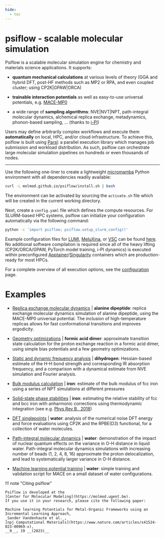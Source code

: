 ```yaml
---
hide:
  - toc
---
```


# **psiflow** - scalable molecular simulation


Psiflow is a scalable molecular simulation engine for chemistry and materials science applications.
It supports:

- **quantum mechanical calculations** at various levels of theory (GGA and hybrid DFT, post-HF methods such as MP2 or RPA, and even coupled cluster; using CP2K|GPAW|ORCA)

- **trainable interaction potentials** as well as easy-to-use universal potentials, e.g. [MACE-MP0](https://arxiv.org/abs/2401.00096)
- a wide range of **sampling algorithms**: NVE|NVT|NPT, path-integral molecular dynamics, alchemical replica exchange, metadynamics, phonon-based sampling, ...  (thanks to [i-PI](https://ipi-code.org/))

Users may define arbitrarily complex workflows and execute them **automatically** on local, HPC, and/or cloud infrastructure.
To achieve this, psiflow is built using [Parsl](https://parsl-project.org/): a parallel execution library which manages job submission and workload distribution.
As such, psiflow can orchestrate large molecular simulation pipelines on hundreds or even thousands of nodes.

---

Use the following one-liner to create a lightweight [micromamba](https://mamba.readthedocs.io/en/latest/user_guide/micromamba.html) Python environment with all dependencies readily available:
```sh
curl -L molmod.github.io/psiflow/install.sh | bash
```
The environment can be activated by sourcing the `activate.sh` file which will be created in the current working directory.

Next, create a `config.yaml` file which defines the compute resources. For SLURM-based HPC systems, psiflow can initialize your configuration automatically via the following command:
```sh
python -c 'import psiflow; psiflow.setup_slurm_config()'
```
Example configuration files for [LUMI](https://lumi-supercomputer.eu/), [MeluXina](https://luxembourg.public.lu/en/invest/innovation/meluxina-supercomputer.html), or [VSC](https://www.vscentrum.be/) can be found [here](https://github.com/molmod/psiflow/tree/main/configs).
No additional software compilation is required since all of the heavy lifting (CP2K/ORCA/GPAW, PyTorch model training, i-PI dynamics) is executed within preconfigured [Apptainer](https://apptainer.org/)/[Singularity](https://sylabs.io/singularity/) containers which are production-ready for most HPCs.

For a complete overview of all execution options, see the [configuration](configuration.md) page.

# Examples

- [Replica exchange molecular dynamics](https://github.com/molmod/psiflow/tree/main/examples/alanine_replica_exchange.py) | **alanine dipeptide**: replica exchange molecular dynamics simulation of alanine dipeptide, using the MACE-MP0 universal potential.
  The inclusion of high-temperature replicas allows for fast conformational transitions and improves ergodicity.
- [Geometry optimizations](https://github.com/molmod/psiflow/tree/main/examples/formic_acid_transition.py) | **formic acid dimer**: approximate transition state calculation for the proton exchange reaction in a formic acid dimer,
  using simple bias potentials and a few geometry optimizations.
- [Static and dynamic frequency analysis](https://github.com/molmod/psiflow/tree/main/examples/h2_static_dynamic.py) | **dihydrogen**: Hessian-based estimate of the H-H bond strength and corresponding IR absorption frequency, and a comparison with a dynamical estimate from NVE simulation and Fourier analysis.
  
- [Bulk modulus calculation](https://github.com/molmod/psiflow/tree/main/examples/iron_bulk_modulus.py) | **iron**: estimate of the bulk modulus of fcc iron using a series of NPT simulations at different pressures
  
- [Solid-state phase stabilities](https://github.com/molmod/psiflow/tree/main/examples/iron_harmonic_fcc_bcc.py) | **iron**: estimating the relative stability of fcc and bcc iron with anharmonic corrections using thermodynamic integration (see e.g. [Phys Rev B., 2018](https://journals.aps.org/prb/abstract/10.1103/PhysRevB.97.054102))

- [DFT singlepoints](https://github.com/molmod/psiflow/tree/main/examples/water_cp2k_noise.py) | **water**: analysis of the numerical noise DFT energy and force evaluations using CP2K and the RPBE(D3) functional, for a collection of water molecules.
  
- [Path-integral molecular dynamics](https://github.com/molmod/psiflow/examples/water_path_integral_md.py) | **water**: demonstration of the impact of nuclear quantum effects on the variance in O-H distance in liquid water. Path-integral molecular dynamics simulations with increasing number of beads (1, 2, 4, 8, 16) approximate the proton delocalization, and lead to systematically larger variance in O-H distance.
  
- [Machine learning potential training](https://github.com/molmod/psiflow/examples/water_train_validate.py) | **water**: simple training and validation script for MACE on a small dataset of water configurations.

!!! note "Citing psiflow"

    Psiflow is developed at the
    [Center for Molecular Modeling](https://molmod.ugent.be).
    If you use it in your research, please cite the following paper:

    Machine learning Potentials for Metal-Organic Frameworks using an
    Incremental Learning Approach,
    _Sander Vandenhaute et al._,
    [npj Computational Materials](https://www.nature.com/articles/s41524-023-00969-x),
    __9__, 19 __(2023)__



<!---
- __atomic data__: the `Dataset` class represents a list of atomic configurations.
Datasets may be labeled with energy, forces, and virial stress values obtained
based on e.g. a singlepoint QM evaluation or a trained model. Each individual
item in the list is essentially an ASE `Atoms` instance with a few additional attributes
used to store output and error logs of the QM evaluation on that
configuration.
- __trainable potentials__: the `BaseModel` class defines the interface for
trainable interaction potentials such as NequIP, Allegro, or MACE. They support
initializing and training a model based on training and validation sets,
evaluation of the model on a given test dataset, and model inference 
during molecular simulations.
- __molecular simulation__: the `BaseWalker` class defines an abstract interface
for anything that takes an initial atomic configuration as input and generates new
atomic configurations as output. This includes classical molecular dynamics 
at different external conditions (NVT, NPT), but also geometry optimizations and
even simple random perturbations/random walks.
- __bias potentials and enhanced sampling__ the `PlumedBias` class exposes
the popular PLUMED library during phase space sampling.
This allows the user to introduce bias potentials
(e.g. harmonic restraints or metadynamics) into the system
in order to increase the sampling efficiency of the walkers.
- __level of theory__: the `BaseReference` class is used to define the _target_
QM reference which the model should reproduce after training. Its main functionality
is to perform massively parallel singlepoint evaluation of a dataset of 
atomic structures using a specific level of theory and quantum chemistry package.
--->

<!---
As mentioned above, psiflow uses Parsl to orchestrate execution on arbitrarily
large amounts of computing resources (e.g. hundreds of SLURM nodes).
The configuration of these resources (cluster and partition names, environments to set up) and the execution-specific options
of individual building blocks (the number of cores to reserve for each singlepoint QM evaluation,
the floating point precision of PyTorch, the minimum walltime to reserve for training a model)
are all centralized in an `ExecutionContext`; it ensures
that the calculations that need to be performed by the building blocks
are correctly forwarded to the computational resources that the user has provided.
Check out the [Configuration](execution.md) section for more details.
In what follows, we assume that a suitable `context` has been initialized.
--->

<!---
```

## Trainable potentials
Once we know how datasets are represented, we can start defining models.
Psiflow defines an abstract `BaseModel` interface which each
particular machine learning potential should subclass.
In addition, psiflow provides configuration dataclasses for each model with
reasonable defaults.

- __NequIP__    : implemented by `NequIPModel` and `NequIPConfig`
- __Allegro__   : implemented by `AllegroModel` and `AllegroConfig`
- __MACE__      : implemented by `MACEModel` and `MACEConfig`

The `BaseModel` interface ensures that each model implements the following methods

- `initialize`: compute energy shifts and scalings as well as the average number
of neighbors (and any other network normalization metrics) using a given training dataset,
and initialize model weights.
- `train`: train the parameters of a model using two separate datasets, one for
actual training and one for validation. The current model parameters are used as
starting parameters for the training
- `evaluate`: compute the energy, force, and stress predictions on a given test dataset

The following example illustrates how `Dataset` and `BaseModel` instances can be
used to train models and evaluate errors.
```py
from psiflow.data import Dataset
from psiflow.models import NequIPModel, NequIPConfig


# setup
data_train = Dataset.load('train.xyz') # load training and validation data
data_valid = Dataset.load('valid.xyz')

config = NequIPConfig()
config.num_features = 16        # modify NequIP parameters to whatever
model = NequIPModel(config)     # create model instance

# initialize, train, deploy
model.initialize(data_train)            # this will calculate the scale/shifts, and average number of neighbors
model.train(data_train, data_valid)     # train using supplied datasets

model.save('./')        # saves initialized config and model to current working directory!

# evaluate test error
data_test       = Dataset.load('test.xyz')      # test data; contains QM reference energy/forces/stress
data_test_model = model.evaluate(data_test)     # same test data, but with predicted energy/forces/stress

errors = Dataset.get_errors(        # static method of Dataset to compute the error between two datasets
        data_test,                  
        data_test_model,                  
        properties=['forces'],      # only compute the force error
        elements=['C', 'O'],        # only include carbon or oxygen atoms
        metric='rmse',              # use RMSE instead of MAE or MAX
        ).result()                  # errors is an AppFuture, use .result() to get the actual values as ndarray

```
Note that depending on how the psiflow execution is configured,
it is perfectly possible
that the `model.train()` command will end up being executed using a GPU on a SLURM cluster,
whereas model deployment and evaluation of the test error gets
executed on your local computer.
See the psiflow [Configuration](execution.md) page for more information.

In many cases, it is generally recommended to provide these models with some estimate of the absolute energy of an isolated
atom for the specific level of theory and basis set considered (and this for each element).
Instead of having the model learn the *absolute* total energy of the system, we first subtract these atomic energies in order
to train the model on the *formation* energy of the system instead, as this generally improves the generalization performance
of the model towards unseen stoichiometries.

```py
model.add_atomic_energy('H', -13.7)     # add atomic energy of isolated hydrogen atom
model.initialize(some_training_data)

model.add_atomic_energy('O', -400)      # will raise an exception; model needs to be reinitialized first
model.reset()                           # removes current model, but keeps raw config
model.add_atomic_energy('O', -400)      # OK!
model.initialize(some_training_data)    # offsets total energy with given atomic energy values per atom

```
Whenever atomic energies are available, `BaseModel` instances will automatically offset the potential energy in a (labeled)
`Dataset` by the sum of the energies of the isolated atoms; the underlying PyTorch network is then initialized/trained
on the formation energy of the system instead.
In order to avoid artificially high energy discrepancies between models trained on the formation energy on one hand,
and reference potential energies as obtained from any `BaseReference`,
the `evaluate` method will first perform the converse operation, i.e. add the energies of the isolated atoms
to the model's prediction of the formation energy.


## Molecular simulation
Having trained a model, it is possible to explore the phase space
of a physical system in order to generate new geometries. 
Psiflow defines a `BaseWalker` interface that should be used to implement specific
phase space exploration algorithms.
Each walker implements a `propagate` method which performs the phase space sampling
using a `BaseModel` instance and returns the final state in which it 'arrived'.
Each walker has a `counter` attribute which defines the number of steps that have
elapsed between its initial structure and said returned state.

Let's illustrate this using an important example: molecular dynamics with the `DynamicWalker`.
Temperature and pressure control are implemented
by means of stochastic Langevin dynamics
because it typically dampens the correlations
as compared to deterministic time propagation methods based on extended Lagrangians (e.g. Nose-Hoover).
Propagation of a walker will return a metadata
[`namedtuple`](https://docs.python.org/3/library/collections.html#collections.namedtuple)
which has multiple fields, some of which are specific to the type of the walker.

```py
import numpy as np
from psiflow.sampling import DynamicWalker


walker = DynamicWalker(
        data_train[0],      # initialize walker to first configuration in dataset
        timestep=0.5,       # Verlet timestep
        steps=1000,         # number of timesteps to perform
        step=100,           # frequency with which states are sampled
        start=0,            # timestep at which sampling is started
        temperature=300,    # temperature, in kelvin
        pressure=None,      # pressure, in MPa. If None, then simulation is NVT
        seed=0,             # numpy random seed with which initial Boltzmann velocities are set
        )

# run short MD simulation using some model
metadata = walker.propagate(model=model)

```

The following fields are always present in the `metadata` object:

- `metadata.state`: `AppFuture` of an `Atoms` object which represents the final state
- `metadata.counter`: `AppFuture` of an `int` representing the total number of steps
that the walker has taken since its initialization (or most recent reset).
- `metadata.reset`: `AppFuture` of a `bool` which indicates whether the walker was reset
during or after propagation (e.g. because the temperature diverged too far from its target value).

The dynamic walker in particular has a few additional fields which might be useful:

- `metadata.temperature`: `AppFuture` of a `float` representing the average temperature
during the simulation
- `metadata.stdout`: filepath of the output log of the molecular dynamics run
- `metadata.time`: `AppFuture` of a `float` which represents the total
elapsed time during propagation.

When doing active learning, we're usually only interested in the final state of each of the walkers
and whether the average temperature remained within reasonable bounds.
In that case, the returned `metadata` object contains all the necessary information about
the propagation.
However, the actual trajectory that the walker has followed can be optionally returned as
a `Dataset`:

```py
metadata, trajectory = walker.propagate(model=model, keep_trajectory=True)
assert trajectory.length().result == (1000 / 100 + 1)   # includes initial and final state
assert np.allclose(                                     # metadata contains final state
        metadata.state.result().get_positions(),
        trajectory[-1].result().get_positions(),
        )

```

!!! note "Parsl 102: Futures are necessary"
    This example should also illustrate why exactly we would represent data using
    Futures in the first place.
    Suppose that the `walker.propagate` call is configured to run on a SLURM job
    that has a walltime of only ten minutes.
    At the time of submission, all psiflow knows is that, _at some point in the future_,
    it will receive a chunk of data that represents the trajectory of the simulation.
    It cannot yet know how many states are precisely going to be present in that
    dataset; for that we would have to actually __wait__ for the result.
    This waiting is precisely what is enforced when using `.result()` on a Future.
    For example, if we would like to find out how many states were actually generated,
    we'd use the `dataset.length()` function that returns a Future of the length
    of the dataset:
    ```py
    length = trajectory.length()    # will execute before the trajectory is actually generated
    length.result()                 # enforces Python to wait until the MD calculation has finished, and then compute the actual length
    ```
    See [this page](https://parsl.readthedocs.io/en/stable/userguide/futures.html) in the Parsl documentation
    for more information on asynchronous execution.

Successful phase space exploration is typically only possible with models that
are at least vaguely aware of what the low- and high-energy configurations of
the system look like.
If simulation temperatures are too high, simulation times are too long, or
the model is simply lacking knowledge on certain important low-energy regions
in phase space, then the simulation might explode. In practice, this means
that atoms are going to experience enormous forces, fly away, and incentivize
others to do the same.
In an online learning context, there is no point in further propagating walkers
after such unphysical events have occurred because the sampled states
are either impossible to evaluate with the given reference (e.g. due to SCF
convergence issues) or do not contain any relevant information on the atomic
interactions.
While there exist a bunch of techniques in literature in order to check for such divergences,
psiflow takes a pragmatic approach and puts a ceiling value on the allowed temperature
using the `max_excess_temperature` keyword argument.
If, at the end of a simulation, the instantaneous temperature deviates from the nominal 
heat bath temperature by more than $T_{\text{excess}}$, the simulation is considered unsafe,
and the walker is reset.
Statistical mechanics provides an exact expression for the distribution of the instantaneous
temperature of the system as a function of the number of atoms *N* and the temperature
of the heat bath *T* (hit `ctrl+R` if the math does not show up correctly):
$$
3N\frac{T_i}{T} \sim \chi^2(3N)
$$
in which the [chi-squared](https://en.wikipedia.org/wiki/Chi-squared_distribution) distribution
arises because the temperature (i.e. kinetic energy) is essentially equal to the sum of
the squares of *3N* normally distributed velocity components.
Its standard deviation is given by:
$$
\sigma_T = \frac{T}{\sqrt{3N}}
$$
This means that for very small systems and/or very high temperatures, the system's instantaneous
temperature is expected to deviate quite a bit from its average value.
In those cases, it's important to set the allowed excess temperature sufficiently high (e.g. 300 K)
in order to avoid resetting walkers unnecessarily.

In practical scenarios, phase space exploration is often performed in a massively
parallel manner, i.e. with multiple walkers.
The `multiply()` class method provides a convenient way of initializing a `list` of
`BaseWalker` instances which differ only in the initial starting
configuration and their random number seed.
Let us try and generate 10 walkers which are initialized with different
snapshots from the trajectory obtained before:

```py

walkers = DynamicWalker.multiply(
        10,
        data_start=trajectory,              # walker i initialized to trajectory[i];
        temperature=300,
        steps=100,
        )
for i, walker in enumerate(walkers):
    assert walker.seed == i                 # unique seed for each walker

states = []                                 # keep track of 'Future' states
for walker in walkers:
    metadata = walker.propagate(model=model)   # proceeds in parallel!
    states.append(metadata.state)
data = Dataset(states)                      # put them in a Dataset

```
If the requested number of walkers is larger than the number of states in the trajectory,
states are assigned to walkers based on their index __modulo__ the length of the trajectory.

Besides the dynamic walker, we also implemented an `OptimizationWalker` which
wraps around ASE's
[preconditioned L-BFGS implementation](https://wiki.fysik.dtu.dk/ase/ase/optimize.html#preconditioned-optimizers)
; this is an efficient optimization algorithm which typically requires less steps than either conventional L-BFGS
or first-order methods such as conjugate gradient (CG).
Geometry optimizations in psiflow will generally
not be able to reduce the residual forces in the system below about 0.01 eV/A
because of the relatively limited precision (`float32`) of model evaluation.
Previous versions did in fact support `float64`, but since the ability to
perform precise geometry optimizations is largely irrelevant in the context of
active learning, we decided to remove this for simplicity.
Similarly, psiflow does not offer much flexibility in terms of integration algorithms because this is typically
not very important when generating atomic geometries for online learning.
The important thing is that the system has enough flexibility to explore the relevant parts of the phase space
(i.e. allowing energy and or unit cell parameters to change); how exactly this is achieved is less relevant.
For precise control of downstream inference tasks with trained models, we encourage users to employ
the PyTorch models as saved by `model.save(...)` in standalone scripts outside of psiflow.

### Bias potentials and enhanced sampling
In the vast majority of molecular dynamics simulations of realistic systems,
it is beneficial to modify the equilibrium Boltzmann distribution with bias potentials
or advanced sampling schemes as to increase the sampling efficiency and reduce
redundancy within the trajectory.
In psiflow, this is achieved by interfacing the dynamic walkers
with the [PLUMED](https://plumed.org) library, which provides the user with various choices of enhanced sampling
techniques.
This allows users to apply bias potentials along specific collective variables or evaluate the bias energy
across a dataset of atomic configurations.

!!! note "Variable names in PLUMED input files"
    For convenience, psiflow assumes that all collective variables in the PLUMED file have a name
    that starts with `CV`; `CV1`, `CV_1`, `CV_first`, or `CV` are all valid names while `cv1`, `colvar1` are not.

In the following example, we define the PLUMED input as a multi-line string in
Python. We consider the particular case of applying a metadynamics bias to
a collective variable - in this case the unit cell volume.
Because metadynamics represents a time-dependent bias,
it relies on an additional _hills_ file which keeps track of the location of
Gaussian hills that were installed in the system at various steps throughout
the simulation. Psiflow automatically takes care of such external files, and
their file path in the input string is essentially irrelevant.
To apply this bias in a simulation, we employ the `BiasedDynamicWalker`; it is
almost identical to the `DynamicWalker` except that it accepts an additional
(mandatory) `bias` keyword argument during initialization:
```py
from psiflow.sampling import BiasedDynamicWalker, PlumedBias


plumed_input = """
UNITS LENGTH=A ENERGY=kj/mol TIME=fs
CV: VOLUME
METAD ARG=CV SIGMA=100 HEIGHT=2 PACE=10 LABEL=metad FILE=dummy
"""
bias = PlumedBias(plumed_input)        # a new hills file is generated

walker   = BiasedDynamicWalker(data_train[0], bias=bias, timestep=0.5)  # initialize dynamic walker with bias
metadata = walker.propagate(model)                                      # performs biased MD

```
Note that the bias instance will retain the hills that were generated during walker
propagation.
Often, we want to investigate what the final bias energy looks like as a
function of the collective variable.
To facilitate this, psiflow provides the ability to evaluate `PlumedBias` objects
on `Dataset` instances using the `bias.evaluate()` method.
The returned object is a Parsl `Future` that represents an `ndarray` of shape `(nstates, ncolvars + 1)`.
The first column represents the value of the collective variable for each state,
and the second column contains the bias energy.

```py
values = bias.evaluate(data_train)       # compute the collective variable 'CV' and bias energy

assert values.result().shape[0] == data_train.length().result()  # each snapshot is evaluated separately
assert values.result().shape[1] == 2                             # CV and bias per snapshot, in PLUMED units!
assert not np.allclose(values.result()[:, 1], 0)                 # bias energy from added hills
```
As another example, let's consider the same collective variable but now with
a harmonic bias potential applied to it.
Because sampling with and manipulation of harmonic bias potentials is ubiquitous
in free energy calculations, psiflow provides specific functionalities for this
particular case.
```py
plumed_input = """
UNITS LENGTH=A ENERGY=kj/mol TIME=fs
CV: VOLUME
RESTRAINT ARG=CV AT=150 KAPPA=1 LABEL=restraint
"""
walker = BiasedDynamicWalker(data_train[0], bias=PlumedBias(plumed_input))  # walker with harmonic bias
state = walker.propagate(model=model).state

# change bias center and width
walker.bias.adjust_restraint(variable='CV', kappa=2, center=200)
state_ = walker.propagate(model).state

# if the system had enough time to equilibrate with the bias, then the following should hold
assert state.result().get_volume() < state_.result().get_volume()

```
Finally, psiflow also explicitly supports the use of bias potentials as defined numerically
on a grid of CV values:
```py
import numpy as np
from psiflow.sampling.bias import generate_external_grid

bias_function = lambda x: np.exp(-0.01 * (x - 150) ** 2)    # Gaussian hill at CV=150
grid_values   = np.linspace(0, 300, 500)                    # CV values for numerical grid

grid = generate_external_grid(      # generate contents of PLUMED grid file
        bias_function,
        grid_values,                
        'CV',                       # use ARG=CV in the EXTERNAL action
        periodic=False,             # periodicity of CV
        )
plumed_input = """
UNITS LENGTH=A ENERGY=kj/mol TIME=fs
CV: VOLUME
EXTERNAL ARG=CV FILE=dummy
"""
bias = PlumedBias(plumed_input, data={'EXTERNAL': grid})   # pass grid file as external dependency
```
Note that metadynamics hills files cannot be shared between walkers 
(as is the case in multiple walker metadynamics) as this would
violate their strict independence.

!!! note 
    PLUMED interfacing is not supported for the `OptimizationWalker` because
    (i) it is rarely ever useful to add a bias during optimization, and (ii)
    the optimization is performed in ASE, and
    ASE's PLUMED interface is shaky at best.


## Level of theory
Atomic configurations should be labeled with the correct QM energy,
force, and (optionally) virial stress before they can be used during model training.
The `BaseReference` class implements the singlepoint evaluations using specific
QM software packages and levels of theory.
Its main functionality is provided by its
`evaluate` method, which accepts both a `Dataset` as well as a (future of a)
single `FlowAtoms` instance, and performs the single-point calculations.
Depending on which argument it receives, it returns either a future or a `Dataset`
which contain the QM energy, forces, and/or stress. 

```py
_, trajectory = walker.propagate(model=model, keep_trajectory=True)    # trajectory of states

reference = ...                           # initialize some Reference instance, e.g. CP2KReference (see below)
labeled = reference.evaluate(trajectory)  # massively parallel evaluation (returns new Dataset with results)   
assert isinstance(labeled, Dataset)
print(labeled[0].result().info['energy']) # cp2k potential energy!

labeled = reference.evaluate(trajectory[0])     # evaluates single state (returns a FlowAtoms future)
assert isinstance(labeled, AppFuture)
assert isinstance(labeled.result(), FlowAtoms)
print(labeled.result().info['energy'])          # will print the same energy
```
The output and error logs that were generated during the actual evaluation
are automatically stored in case they need to checked for errors or unexpected
behavior.
Their location in the file system is kept track of using additional attributes
provided by the `FlowAtoms` class (which is not present in ASE's `Atoms` instance):

```py
assert labeled.result().reference_status    # True, because state is successfully evaluated
print(labeled.result().reference_stdout)    # e.g. ./psiflow_internal/000/task_logs/0000/cp2k_evaluate.stdout
print(labeled.result().reference_stderr)    # e.g. ./psiflow_internal/000/task_logs/0000/cp2k_evaluate.stderr
```
Reference instances provide a convenient interface of computing the absolute energy of an isolated atom:
```py
energy_H = reference.compute_atomic_energy('H', box_size=5)
energy_H.result()   # about -13.7 eV
```

### CP2K
The `CP2KReference` expects a traditional CP2K
[input file](https://github.com/molmod/psiflow/blob/main/examples/data/cp2k_input.txt)
(again represented as a multi-line string in Python, just like the PLUMED input);
it should only contain the `FORCE_EVAL` section, and any `TOPOLOGY` or `CELL` information
will be automatically removed since this information may change from structure to structure
and is automatically taken care of by psiflow internally.
Do not use absolute filepaths to refer to basis set or pseudopotential input files.
Instead, you can simply use the corresponding filenames as they appear within the
[CP2K data directory](https://github.com/cp2k/cp2k/tree/master/data).
```py
from psiflow.reference import CP2KReference


cp2k_input = with file('cp2k_input.txt', 'r') as f: f.read()
reference  = CP2KReference(cp2k_input)

```

Sometimes, you may wish to perform energy-only evaluations. For example, in some implementations
of post-HF methods such as MP2 or RPA, evaluation of the forces can become much more expensive
and is generally not efficient.
In those cases, it is possible to perform energy-only evaluations of atomic structures, provided
that you have expressed to psiflow that it should not try to parse any forces from the output file.
This is done by providing a `properties` argument during initialization of the `Reference` instance.

```py
reference_Eonly = CP2KReference(cp2k_input, properties=('energy',))
reference_Ef    = CP2KReference(cp2k_input, properties=('energy', 'forces'))

state = reference_Eonly.evaluate(atoms)     # only contains the potential energy; not the forces
state = reference_Ef.evaluate(atoms)        # contains both energy and forces (default behavior)

```

### PySCF
The `PySCFReference` expects a string representation of the Python code that should be executed.
You may assume that this piece of code will be executed in a larger Python script in which the correct
PySCF `molecule` object has been initialized. The script should define the `energy` and `forces` Python
variables (respectively `float` and `numpy.ndarray`) which should contain the energy and negative gradient
in atomic units.

See below for an example:
```py
from psiflow.reference import PySCFReference

routine = """
from pyscf import dft

mf = dft.RKS(molecule)
mf.xc = 'pbe,pbe'

energy = mf.kernel()
forces = -mf.nuc_grad_method().kernel()
"""
basis = 'cc-pvtz'
spin = 0
reference = PySCFReference(routine, basis, spin)
```
--->
